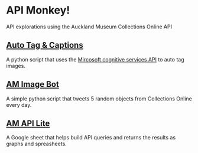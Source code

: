 # API Monkey!
API explorations using the Auckland Museum Collections Online API

## [Auto Tag & Captions](https://github.com/AucklandMuseum/api_monkey/tree/master/Auto_Tag)
A python script that uses the [Mircosoft cognitive services API](https://www.microsoft.com/cognitive-services) to auto tag images.

## [AM Image Bot](https://github.com/AucklandMuseum/api_monkey/tree/master/AM%20Image%20Bot)
A simple python script that tweets 5 random objects from Collections Online every day.

## [AM API Lite](https://docs.google.com/spreadsheets/d/1g59DZ4EWO-FT4fBJ4Iqvew6FimgtTWim_0c4pIl-L4M/edit?usp=sharing)
A Google sheet that helps build API queries and returns the results as graphs and spreasheets.
